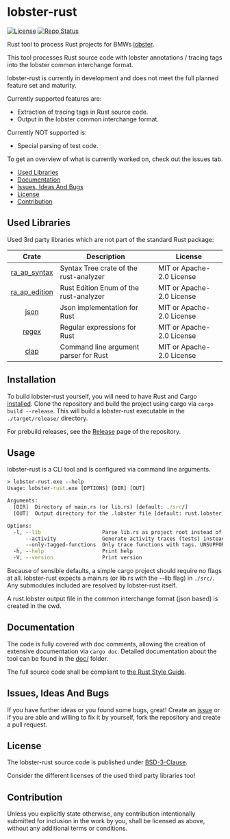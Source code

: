 # lobster-rust <!-- omit in toc -->

[![License](https://img.shields.io/badge/License-BSD-3.svg)](https://github.com/NewTec-GmbH/lobster-rust/blob/main/LICENSE)
[![Repo Status](https://www.repostatus.org/badges/latest/active.svg)](https://www.repostatus.org/#active)

Rust tool to process Rust projects for BMWs [lobster](https://github.com/bmw-software-engineering/lobster).

This tool processes Rust source code with lobster annotations / tracing tags into the lobster common interchange format.

lobster-rust is currently in development and does not meet the full planned feature set and maturity.

Currently supported features are:
* Extraction of tracing tags in Rust source code.
* Output in the lobster common interchange format.

Currently NOT supported is:
* Special parsing of test code.

To get an overview of what is currently worked on, check out the issues tab.

* [Used Libraries](#used-libraries)
* [Documentation](#documentation)
* [Issues, Ideas And Bugs](#issues-ideas-and-bugs)
* [License](#license)
* [Contribution](#contribution)

## Used Libraries

Used 3rd party libraries which are not part of the standard Rust package:

| Crate | Description | License |
| :---: | ----------- | ------- |
| [ra_ap_syntax](https://crates.io/crates/ra_ap_syntax) | Syntax Tree crate of the rust-analyzer | MIT or Apache-2.0 License |
| [ra_ap_edition](https://crates.io/crates/ra_ap_edition) | Rust Edition Enum of the rust-analyzer | MIT or Apache-2.0 License |
| [json](https://crates.io/crates/json) | Json implementation for Rust | MIT or Apache-2.0 License |
| [regex](https://crates.io/crates/regex) | Regular expressions for Rust | MIT or Apache-2.0 License |
| [clap](https://crates.io/crates/clap) | Command line argument parser for Rust | MIT or Apache-2.0 License |

## Installation

To build lobster-rust yourself, you will need to have Rust and Cargo [installed](https://doc.rust-lang.org/cargo/getting-started/installation.html). Clone the repository and build the project using cargo via ```cargo build --release```.
This will build a lobster-rust executable in the ```./target/release/``` directory.

For prebuild releases, see the [Release](https://github.com/NewTec-GmbH/lobster-rust/releases) page of the repository.

## Usage

lobster-rust is a CLI tool and is configured via command line arguments.

```cmd
> lobster-rust.exe --help
Usage: lobster-rust.exe [OPTIONS] [DIR] [OUT]

Arguments:
  [DIR]  Directory of main.rs (or lib.rs) [default: ./src/]
  [OUT]  Output directory for the .lobster file [default: rust.lobster]

Options:
  -l, --lib                    Parse lib.rs as project root instead of main.rs
      --activity               Generate activity traces (tests) instead of an implementation trace. UNSUPPORTED
      --only-tagged-functions  Only trace functions with tags. UNSUPPORTED
  -h, --help                   Print help
  -V, --version                Print version
```

Because of sensible defaults, a simple cargo project should require no flags at all. lobster-rust expects a main.rs (or lib.rs with the --lib flag) in ```./src/```. Any submodules included are resolved by lobster-rust itself.

A rust.lobster output file in the common interchange format (json based) is created in the cwd.

## Documentation

The code is fully covered with doc comments, allowing the creation of extensive documentation via ```cargo doc```.
Detailed documentation about the tool can be found in the [doc/](https://github.com/NewTec-GmbH/lobster-rust/tree/main/doc) folder.

The full source code shall be compliant to [the Rust Style Guide](https://doc.rust-lang.org/nightly/style-guide/).

## Issues, Ideas And Bugs

If you have further ideas or you found some bugs, great! Create an [issue](https://github.com/NewTec-GmbH/lobster-rust/issues) or if you are able and willing to fix it by yourself, fork the repository and create a pull request.

## License

The lobster-rust source code is published under [BSD-3-Clause](https://github.com/NewTec-GmbH/lobster-rust/blob/main/LICENSE).

Consider the different licenses of the used third party libraries too!

## Contribution

Unless you explicitly state otherwise, any contribution intentionally submitted for inclusion in the work by you, shall be licensed as above, without any additional terms or conditions.

